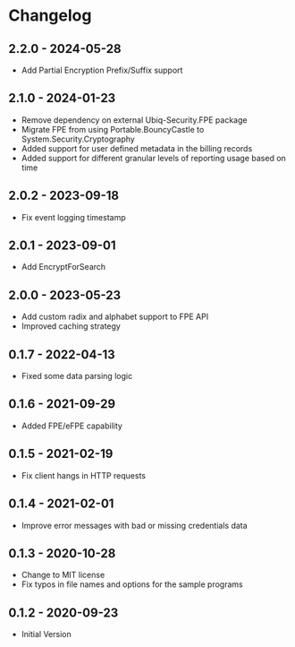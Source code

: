 # Changelog

## 2.2.0 - 2024-05-28
*  Add Partial Encryption Prefix/Suffix support

## 2.1.0 - 2024-01-23
* Remove dependency on external Ubiq-Security.FPE package
* Migrate FPE from using Portable.BouncyCastle to System.Security.Cryptography
* Added support for user defined metadata in the billing records
* Added support for different granular levels of reporting usage based on time

## 2.0.2 - 2023-09-18
* Fix event logging timestamp

## 2.0.1 - 2023-09-01
* Add EncryptForSearch

## 2.0.0 - 2023-05-23
* Add custom radix and alphabet support to FPE API
* Improved caching strategy

## 0.1.7 - 2022-04-13
* Fixed some data parsing logic

## 0.1.6 - 2021-09-29
* Added FPE/eFPE capability

## 0.1.5 - 2021-02-19
* Fix client hangs in HTTP requests

## 0.1.4 - 2021-02-01
* Improve error messages with bad or missing credentials data

## 0.1.3 - 2020-10-28
* Change to MIT license
* Fix typos in file names and options for the sample programs

## 0.1.2 - 2020-09-23
* Initial Version
